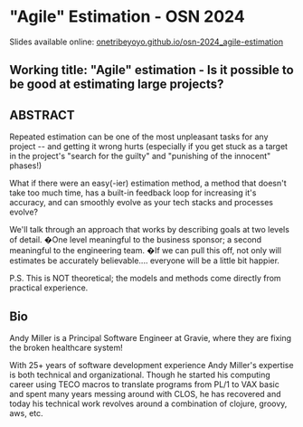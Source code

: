 # "Agile" Estimation - OSN 2024 #

Slides available online: [onetribeyoyo.github.io/osn-2024_agile-estimation](https://onetribeyoyo.github.io/osn-2024_agile-estimation/slides.html)


## Working title: "Agile" estimation - Is it possible to be good at estimating large projects? ##


## ABSTRACT ##

Repeated estimation can be one of the most unpleasant tasks for any project -- and getting it wrong
hurts (especially if you get stuck as a target in the project's "search for the guilty" and "punishing
of the innocent" phases!)

What if there were an easy(-ier) estimation method, a method that doesn't take too much time, has a
built-in feedback loop for increasing it's accuracy, and can smoothly evolve as your tech stacks and
processes evolve?

We'll talk through an approach that works by describing goals at two levels of detail. �One level
meaningful to the business sponsor; a second meaningful to the engineering team. �If we can pull this
off, not only will estimates be accurately believable.... everyone will be a little bit happier.

P.S. This is NOT theoretical; the models and methods come directly from practical experience.

## Bio ##

Andy Miller is a Principal Software Engineer at Gravie, where they are fixing the broken healthcare
system!

With 25+ years of software development experience Andy Miller's expertise is both technical and
organizational.  Though he started his computing career using TECO macros to translate programs from
PL/1 to VAX basic and spent many years messing around with CLOS, he has recovered and today his
technical work revolves around a combination of clojure, groovy, aws, etc.
